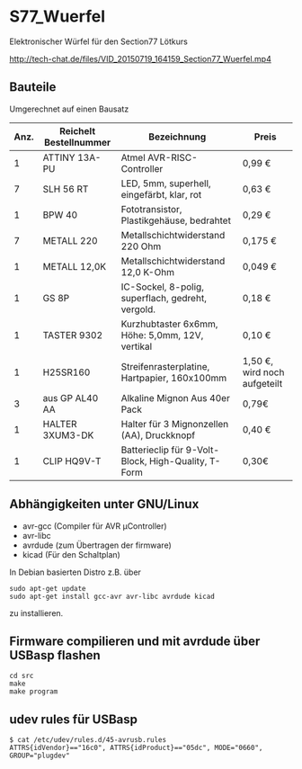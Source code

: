 # S77_Wuerfel
Elektronischer Würfel für den Section77 Lötkurs

http://tech-chat.de/files/VID_20150719_164159_Section77_Wuerfel.mp4

## Bauteile

Umgerechnet auf einen Bausatz

Anz. | Reichelt Bestellnummer | Bezeichnung                                | Preis
-----|------------------------|--------------------------------------------|-------
1    | ATTINY 13A-PU          | Atmel AVR-RISC-Controller                  | 0,99 €
7    | SLH 56 RT              | LED, 5mm, superhell, eingefärbt, klar, rot | 0,63 €
1    | BPW 40                 | Fototransistor, Plastikgehäuse, bedrahtet  | 0,29 €
7    | METALL 220             | Metallschichtwiderstand 220 Ohm            | 0,175 €
1    | METALL 12,0K           | Metallschichtwiderstand 12,0 K-Ohm         | 0,049 €
1    | GS 8P                  | IC-Sockel, 8-polig, superflach, gedreht, vergold. | 0,18 €
1    | TASTER 9302            | Kurzhubtaster 6x6mm, Höhe: 5,0mm, 12V, vertikal | 0,10 €
1    | H25SR160               | Streifenrasterplatine, Hartpapier, 160x100mm | 1,50 €, wird noch aufgeteilt
3    | aus GP AL40 AA         | Alkaline Mignon Aus 40er Pack              | 0,79€
1    | HALTER 3XUM3-DK        | Halter für 3 Mignonzellen (AA), Druckknopf | 0,40 €
1    | CLIP HQ9V-T            | Batterieclip für 9-Volt-Block, High-Quality, T-Form | 0,30€

## Abhängigkeiten unter GNU/Linux

* avr-gcc (Compiler für AVR µController)
* avr-libc
* avrdude (zum Übertragen der firmware)
* kicad (Für den Schaltplan)

In Debian basierten Distro z.B. über
```
sudo apt-get update
sudo apt-get install gcc-avr avr-libc avrdude kicad
```
zu installieren.

## Firmware compilieren und mit avrdude über USBasp flashen
```
cd src
make
make program
```

## udev rules für USBasp
```
$ cat /etc/udev/rules.d/45-avrusb.rules 
ATTRS{idVendor}=="16c0", ATTRS{idProduct}=="05dc", MODE="0660", GROUP="plugdev"
```

